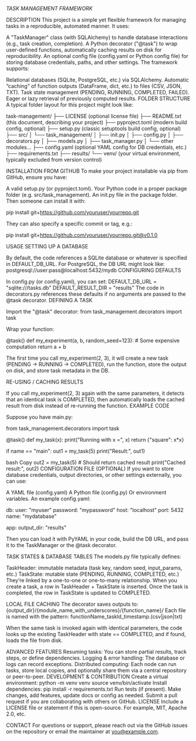 *TASK MANAGEMENT FRAMEWORK*

DESCRIPTION
This project is a simple yet flexible framework for managing tasks in a reproducible, automated manner. It uses:

A "TaskManager" class (with SQLAlchemy) to handle database interactions (e.g., task creation, completion).
A Python decorator ("@task") to wrap user-defined functions, automatically caching results on disk for reproducibility.
An optional config file (config.yaml or Python config file) for storing database credentials, paths, and other settings.
The framework supports:

Relational databases (SQLite, PostgreSQL, etc.) via SQLAlchemy.
Automatic “caching” of function outputs (DataFrame, dict, etc.) to files (CSV, JSON, TXT).
Task state management (PENDING, RUNNING, COMPLETED, FAILED).
Eager or lazy retrieval of previously computed results.
FOLDER STRUCTURE
A typical folder layout for this project might look like:

task-management/ ├── LICENSE (optional license file) ├── README.txt (this document, describing your project) ├── pyproject.toml (modern build config, optional) ├── setup.py (classic setuptools build config, optional) ├── src/ │ └── task_management/ │ ├── init.py │ ├── config.py │ ├── decorators.py │ ├── models.py │ ├── task_manager.py │ └── other modules... ├── config.yaml (optional YAML config for DB credentials, etc.) ├── requirements.txt ├── results/ └── venv/ (your virtual environment, typically excluded from version control)

INSTALLATION FROM GITHUB
To make your project installable via pip from GitHub, ensure you have:

A valid setup.py (or pyproject.toml).
Your Python code in a proper package folder (e.g. src/task_management).
An init.py file in the package folder.
Then someone can install it with:

pip install git+https://github.com/youruser/yourrepo.git

They can also specify a specific commit or tag, e.g.:

pip install git+https://github.com/youruser/yourrepo.git@v0.1.0

USAGE
SETTING UP A DATABASE

By default, the code references a SQLite database or whatever is specified in DEFAULT_DB_URL.
For PostgreSQL, the DB URL might look like: postgresql://user:pass@localhost:5432/mydb
CONFIGURING DEFAULTS

In config.py (or config.yaml), you can set: DEFAULT_DB_URL = "sqlite:///tasks.db" DEFAULT_RESULT_DIR = "results"
The code in decorators.py references these defaults if no arguments are passed to the @task decorator.
DEFINING A TASK

Import the "@task" decorator: from task_management.decorators import task

Wrap your function:

@task() def my_experiment(a, b, random_seed=123): # Some expensive computation return a + b

The first time you call my_experiment(2, 3), it will create a new task (PENDING -> RUNNING -> COMPLETED), run the function, store the output on disk, and store task metadata in the DB.

RE-USING / CACHING RESULTS

If you call my_experiment(2, 3) again with the same parameters, it detects that an identical task is COMPLETED, then automatically loads the cached result from disk instead of re-running the function.
EXAMPLE CODE

Suppose you have main.py:

from task_management.decorators import task

@task() def my_task(x): print("Running with x =", x) return {"square": x*x}

if name == "main": out1 = my_task(5) print("Result:", out1)

bash
Copy
  out2 = my_task(5)  # Should return cached result
  print("Cached result:", out2)
CONFIGURATION FILE (OPTIONAL)
If you want to store database credentials, output directories, or other settings externally, you can use:

A YAML file (config.yaml)
A Python file (config.py) Or environment variables.
An example config.yaml:

db: user: "myuser" password: "mypassword" host: "localhost" port: 5432 name: "mydatabase"

app: output_dir: "results"

Then you can load it with PyYAML in your code, build the DB URL, and pass it to the TaskManager or the @task decorator.

TASK STATES & DATABASE TABLES
The models.py file typically defines:

TaskHeader: immutable metadata (task key, random seed, input_params, etc.)
TaskState: mutable state (PENDING, RUNNING, COMPLETED, etc.) They’re linked by a one-to-one or one-to-many relationship.
When you create a task, a row in TaskHeader + TaskState is inserted. Once the task is completed, the row in TaskState is updated to COMPLETED.

LOCAL FILE CACHING
The decorator saves outputs to: {output_dir}/{module_name_with_underscores}/{function_name}/ Each file is named with the pattern: functionName_taskId_timestamp.(csv|json|txt)

When the same task is invoked again with identical parameters, the code looks up the existing TaskHeader with state == COMPLETED, and if found, loads the file from disk.

ADVANCED FEATURES
Resuming tasks:
You can store partial results, track steps, or define dependencies.
Logging & error handling:
The database or logs can record exceptions.
Distributed computing:
Each node can run tasks, store local copies, and optionally share them via a central repository or peer-to-peer.
DEVELOPMENT & CONTRIBUTION
Create a virtual environment: python -m venv venv source venv/bin/activate
Install dependencies: pip install -r requirements.txt
Run tests (if present).
Make changes, add features, update docs or config as needed.
Submit a pull request if you are collaborating with others on GitHub.
LICENSE
Include a LICENSE file or statement if this is open-source. For example, MIT, Apache 2.0, etc.

CONTACT
For questions or support, please reach out via the GitHub issues on the repository or email the maintainer at you@example.com.